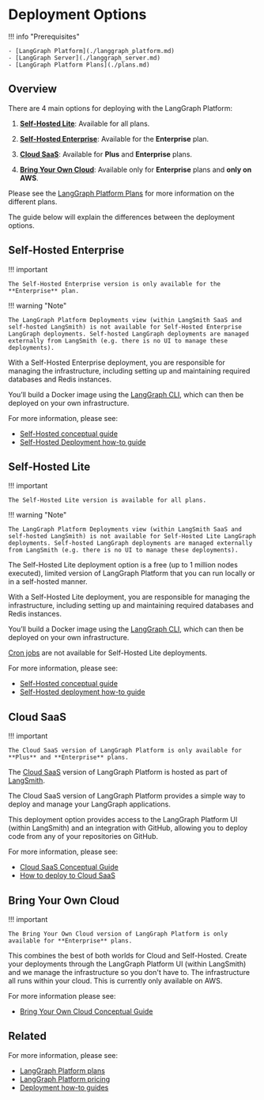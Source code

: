 # Deployment Options

!!! info "Prerequisites"

    - [LangGraph Platform](./langgraph_platform.md)
    - [LangGraph Server](./langgraph_server.md)
    - [LangGraph Platform Plans](./plans.md)

## Overview

There are 4 main options for deploying with the LangGraph Platform:

1. **[Self-Hosted Lite](#self-hosted-lite)**: Available for all plans.

2. **[Self-Hosted Enterprise](#self-hosted-enterprise)**: Available for the **Enterprise** plan.

3. **[Cloud SaaS](#cloud-saas)**: Available for **Plus** and **Enterprise** plans.

4. **[Bring Your Own Cloud](#bring-your-own-cloud)**: Available only for **Enterprise** plans and **only on AWS**.

Please see the [LangGraph Platform Plans](./plans.md) for more information on the different plans.

The guide below will explain the differences between the deployment options.

## Self-Hosted Enterprise

!!! important

    The Self-Hosted Enterprise version is only available for the **Enterprise** plan.

!!! warning "Note"

    The LangGraph Platform Deployments view (within LangSmith SaaS and self-hosted LangSmith) is not available for Self-Hosted Enterprise LangGraph deployments. Self-hosted LangGraph deployments are managed externally from LangSmith (e.g. there is no UI to manage these deployments).

With a Self-Hosted Enterprise deployment, you are responsible for managing the infrastructure, including setting up and maintaining required databases and Redis instances.

You’ll build a Docker image using the [LangGraph CLI](./langgraph_cli.md), which can then be deployed on your own infrastructure.

For more information, please see:

* [Self-Hosted conceptual guide](./self_hosted.md)
* [Self-Hosted Deployment how-to guide](../how-tos/deploy-self-hosted.md)

## Self-Hosted Lite

!!! important

    The Self-Hosted Lite version is available for all plans.

!!! warning "Note"

    The LangGraph Platform Deployments view (within LangSmith SaaS and self-hosted LangSmith) is not available for Self-Hosted Lite LangGraph deployments. Self-hosted LangGraph deployments are managed externally from LangSmith (e.g. there is no UI to manage these deployments).

The Self-Hosted Lite deployment option is a free (up to 1 million nodes executed), limited version of LangGraph Platform that you can run locally or in a self-hosted manner.

With a Self-Hosted Lite deployment, you are responsible for managing the infrastructure, including setting up and maintaining required databases and Redis instances.

You’ll build a Docker image using the [LangGraph CLI](./langgraph_cli.md), which can then be deployed on your own infrastructure.

 [Cron jobs](../cloud/how-tos/cron_jobs.md) are not available for Self-Hosted Lite deployments.

For more information, please see:

* [Self-Hosted conceptual guide](./self_hosted.md)
* [Self-Hosted deployment how-to guide](../how-tos/deploy-self-hosted.md)

## Cloud SaaS

!!! important

    The Cloud SaaS version of LangGraph Platform is only available for **Plus** and **Enterprise** plans.

The [Cloud SaaS](./langgraph_cloud.md) version of LangGraph Platform is hosted as part of [LangSmith](https://smith.langchain.com/).

The Cloud SaaS version of LangGraph Platform provides a simple way to deploy and manage your LangGraph applications.

This deployment option provides access to the LangGraph Platform UI (within LangSmith) and an integration with GitHub, allowing you to deploy code from any of your repositories on GitHub.

For more information, please see:

* [Cloud SaaS Conceptual Guide](./langgraph_cloud.md)
* [How to deploy to Cloud SaaS](../cloud/deployment/cloud.md)


## Bring Your Own Cloud

!!! important

    The Bring Your Own Cloud version of LangGraph Platform is only available for **Enterprise** plans.


This combines the best of both worlds for Cloud and Self-Hosted. Create your deployments through the LangGraph Platform UI (within LangSmith) and we manage the infrastructure so you don't have to. The infrastructure all runs within your cloud. This is currently only available on AWS.

For more information please see:

* [Bring Your Own Cloud Conceptual Guide](./bring_your_own_cloud.md)

## Related

For more information, please see:

* [LangGraph Platform plans](./plans.md)
* [LangGraph Platform pricing](https://www.langchain.com/langgraph-platform-pricing)
* [Deployment how-to guides](../how-tos/index.md#deployment)
